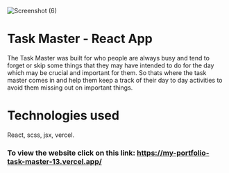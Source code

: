 ![Screenshot (6)](https://github.com/Deevin3/my_portfolio/assets/117818205/a4efe802-f3f1-4902-aedd-f000523e9fdd)
# Task Master - React App

The Task Master was built for who people are always busy and tend to forget or skip some things that they may have intended to do for the day which may be crucial and important for them. So thats where the task master comes in and help them keep a track of their day to day activities to avoid them missing out on important things.

# Technologies used 

 React,
 scss,
 jsx,
vercel.

### To view the website click on this link: https://my-portfolio-task-master-13.vercel.app/
